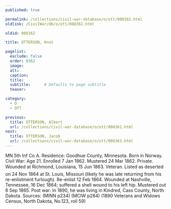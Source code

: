 ```yaml
---
published: true

permalink: /collections/civil-war-database/o/ott/008362.html
oldlink: /CivilWar/db/o/ott/008362.html

oldid: 008362

title: OTTERSON, Knut

pagelist:
  exclude: false
  order: 8362
  image: 
  alt:
  caption:
  title:
  subtitle:      # Defaults to page subtitle
  teaser:

category: 
  - O 
  - OTT

previous:
  title: OTTERSON, Albert
  url: /collections/civil-war-database/o/ott/008361.html  
next:
  title: OTTERSON, Jacob
  url: /collections/civil-war-database/o/ott/008363.html   
---
```

MN 5th Inf Co A. Residence: Goodhue County, Minnesota. Born in Norway. Civil War: Age 21. Enrolled 7 Jan 1862. Mustered 24 Mar 1862. Private. Wounded at Richmond, Louisiana, 15 Jun 1863. Veteran. Listed as &#147;deserted&#148; on 24 Nov 1864 at St. Louis, Missouri (likely he was late returning from his re-enlistment furlough). Re-enlist 12 Feb 1864. Wounded at Nashville, Tennessee, 16 Dec 1864; suffered a shell wound to his left hip. Mustered out 6 Sep 1865. Post war: In 1890, he was living in Kindred, Cass County, North Dakota. Sources: (MINN p234) (MCIW p284) (1890 Veterans and Widows Census, North Dakota, No.123, roll 59)